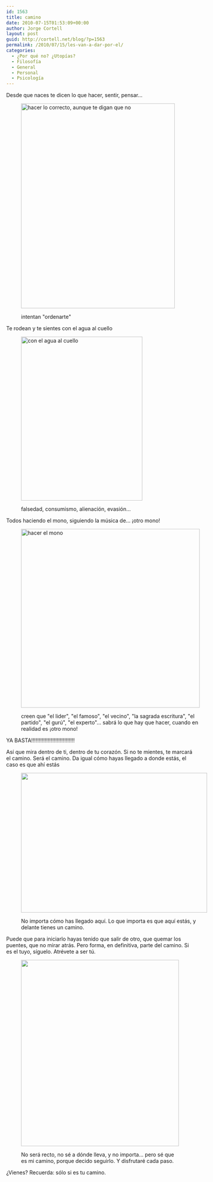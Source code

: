 ```yaml
---
id: 1563
title: camino
date: 2010-07-15T01:53:09+00:00
author: Jorge Cortell
layout: post
guid: http://cortell.net/blog/?p=1563
permalink: /2010/07/15/les-van-a-dar-por-el/
categories:
  - ¿Por qué no? ¿Utopías?
  - Filosofí­a
  - General
  - Personal
  - Psicología
---
```

Desde que naces te dicen lo que hacer, sentir, pensar&#8230;<figure style="width: 413px" class="wp-caption alignnone">

<img title="http://img265.imageshack.us/img265/5243/picdump22bc7.jpg" src="http://img265.imageshack.us/img265/5243/picdump22bc7.jpg" alt="hacer lo correcto, aunque te digan que no" width="413" height="550" /><figcaption class="wp-caption-text">intentan "ordenarte"</figcaption></figure> 

Te rodean y te sientes con el agua al cuello<figure style="width: 326px" class="wp-caption alignnone">

<img title="http://img.ffffound.com/static-data/assets/6/3846abb1b81603b3a1511bdee0796cd2a6081738_m.jpg" src="http://img.ffffound.com/static-data/assets/6/3846abb1b81603b3a1511bdee0796cd2a6081738_m.jpg" alt="con el agua al cuello" width="326" height="440" /><figcaption class="wp-caption-text">falsedad, consumismo, alienación, evasión...</figcaption></figure> 

Todos haciendo el mono, siguiendo la música de&#8230; ¡otro mono!<figure style="width: 480px" class="wp-caption alignnone">

<img title="http://www.capslockhelsinki.fi/inspiration/duracel_monkey.gif" src="http://www.capslockhelsinki.fi/inspiration/duracel_monkey.gif" alt="hacer el mono" width="480" height="480" /><figcaption class="wp-caption-text">creen que "el lider", "el famoso", "el vecino", "la sagrada escritura", "el partido", "el gurú", "el experto"... sabrá lo que hay que hacer, cuando en realidad es ¡otro mono!</figcaption></figure> 

YA BASTA!!!!!!!!!!!!!!!!!!!!!!!!!!!!!

Así que mira dentro de ti, dentro de tu corazón. Si no te mientes, te marcará el camino. Será el camino. Da igual cómo hayas llegado a donde estás, el caso es que ahí estás<figure style="width: 500px" class="wp-caption alignleft">

<img class="         " title="camino" src="http://farm2.static.flickr.com/1160/539212861_7c0657f882.jpg" alt="" width="500" height="375" /><figcaption class="wp-caption-text">No importa cómo has llegado aquí. Lo que importa es que aquí estás, y delante tienes un camino.</figcaption></figure> 

Puede que para iniciarlo hayas tenido que salir de otro, que quemar los puentes, que no mirar atrás. Pero forma, en definitiva, parte del camino. Si es el tuyo, síguelo. Atrévete a ser tú.<figure style="width: 424px" class="wp-caption alignnone">

<img title="camino" src="http://farm3.static.flickr.com/2359/2389237724_34793c1c85.jpg" alt="" width="424" height="500" /><figcaption class="wp-caption-text">No será recto, no sé a dónde lleva, y no importa... pero sé que es mi camino, porque decido seguirlo. Y disfrutaré cada paso.</figcaption></figure> 

¿Vienes? Recuerda: sólo si es tu camino.